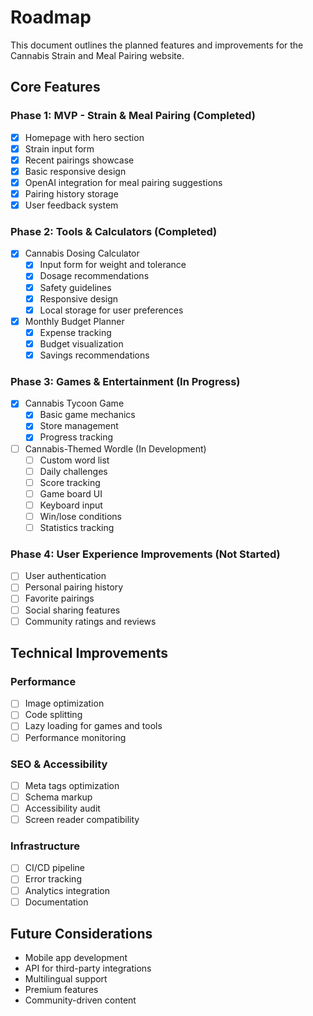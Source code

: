 # Roadmap

This document outlines the planned features and improvements for the Cannabis Strain and Meal Pairing website.

## Core Features

### Phase 1: MVP - Strain & Meal Pairing (Completed)
- [x] Homepage with hero section
- [x] Strain input form
- [x] Recent pairings showcase
- [x] Basic responsive design
- [x] OpenAI integration for meal pairing suggestions
- [x] Pairing history storage
- [x] User feedback system

### Phase 2: Tools & Calculators (Completed)
- [x] Cannabis Dosing Calculator
  - [x] Input form for weight and tolerance
  - [x] Dosage recommendations
  - [x] Safety guidelines
  - [x] Responsive design
  - [x] Local storage for user preferences
- [x] Monthly Budget Planner
  - [x] Expense tracking
  - [x] Budget visualization
  - [x] Savings recommendations

### Phase 3: Games & Entertainment (In Progress)
- [x] Cannabis Tycoon Game
  - [x] Basic game mechanics
  - [x] Store management
  - [x] Progress tracking
- [ ] Cannabis-Themed Wordle (In Development)
  - [ ] Custom word list
  - [ ] Daily challenges
  - [ ] Score tracking
  - [ ] Game board UI
  - [ ] Keyboard input
  - [ ] Win/lose conditions
  - [ ] Statistics tracking

### Phase 4: User Experience Improvements (Not Started)
- [ ] User authentication
- [ ] Personal pairing history
- [ ] Favorite pairings
- [ ] Social sharing features
- [ ] Community ratings and reviews

## Technical Improvements

### Performance
- [ ] Image optimization
- [ ] Code splitting
- [ ] Lazy loading for games and tools
- [ ] Performance monitoring

### SEO & Accessibility
- [ ] Meta tags optimization
- [ ] Schema markup
- [ ] Accessibility audit
- [ ] Screen reader compatibility

### Infrastructure
- [ ] CI/CD pipeline
- [ ] Error tracking
- [ ] Analytics integration
- [ ] Documentation

## Future Considerations
- Mobile app development
- API for third-party integrations
- Multilingual support
- Premium features
- Community-driven content